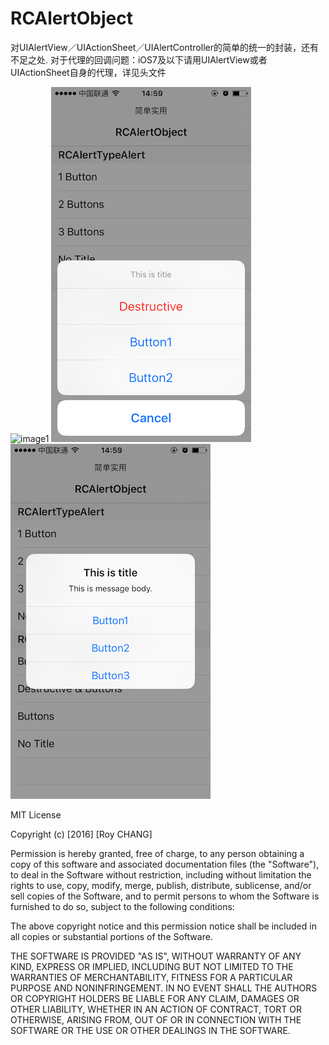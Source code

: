 # RCAlertObject
对UIAlertView／UIActionSheet／UIAlertController的简单的统一的封装，还有不足之处.
对于代理的回调问题：iOS7及以下请用UIAlertView或者UIActionSheet自身的代理，详见头文件

![image1](https://github.com/Hymn-RoyCHANG/RCAlertObject/Images/rcalert_1.png)
![image2](https://github.com/Hymn-RoyCHANG/RCAlertObject/raw/master/Images/rcalert_2.png)
![image3](https://github.com/Hymn-RoyCHANG/RCAlertObject/raw/master/Images/rcalert_3.png)

MIT License

Copyright (c) [2016] [Roy CHANG]

Permission is hereby granted, free of charge, to any person obtaining a copy
of this software and associated documentation files (the "Software"), to deal
in the Software without restriction, including without limitation the rights
to use, copy, modify, merge, publish, distribute, sublicense, and/or sell
copies of the Software, and to permit persons to whom the Software is
furnished to do so, subject to the following conditions:

The above copyright notice and this permission notice shall be included in all
copies or substantial portions of the Software.

THE SOFTWARE IS PROVIDED "AS IS", WITHOUT WARRANTY OF ANY KIND, EXPRESS OR
IMPLIED, INCLUDING BUT NOT LIMITED TO THE WARRANTIES OF MERCHANTABILITY,
FITNESS FOR A PARTICULAR PURPOSE AND NONINFRINGEMENT. IN NO EVENT SHALL THE
AUTHORS OR COPYRIGHT HOLDERS BE LIABLE FOR ANY CLAIM, DAMAGES OR OTHER
LIABILITY, WHETHER IN AN ACTION OF CONTRACT, TORT OR OTHERWISE, ARISING FROM,
OUT OF OR IN CONNECTION WITH THE SOFTWARE OR THE USE OR OTHER DEALINGS IN THE
SOFTWARE.
